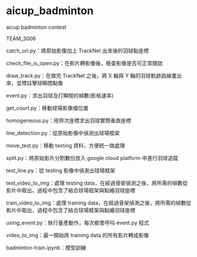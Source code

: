 # aicup_badminton
aicup badminton contest

TEAM_3006

catch_ori.py：將原始影像加上 TrackNet 出來後的羽球點座標

check_file_is_open.py：在影片轉影像後，檢查影像是否可正常開啟

draw_track.py：在做完 TrackNet 之後，將 X 軸與 Y 軸的羽球軌跡路線畫出來，並標註擊球瞬間點像

event.py：求出羽球及打瞬間的幀數(影格速率)

get_court.py：移動球場影像檔位置

homogeneous.py：用齊次座標求出羽球實際垂直座標

line_detection.py：從原始影像中偵測出球場框架

move_test.py：移動 testing 資料，方便統一做處理

split.py：將原始影片分割數份放入 google cloud platform 中進行羽球追蹤

test_line.py：從 testing 影像中偵測出球場框架

test_video_to_img：處理 testing data，在經過骨架偵測之後，將所需的幀數從影片中取出，過程中包含了結合球場框架與點繪羽球座標

train_video_to_img：處理 training data，在經過骨架偵測之後，將所需的幀數從影片中取出，過程中包含了結合球場框架與點繪羽球座標

using_event.py：執行量產動作，每次都會呼叫 event.py 程式

video_to_img：最一開始將 training data 的所有影片轉成影像

badminton-train.ipynb：模型訓練
